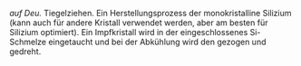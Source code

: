 *auf Deu.* Tiegelziehen. Ein Herstellungsprozess der monokristalline Silizium (kann auch für andere Kristall verwendet werden, aber am besten für Silizium optimiert).
Ein Impfkristall wird in der eingeschlossenes Si-Schmelze eingetaucht und bei der Abkühlung wird den gezogen und gedreht.